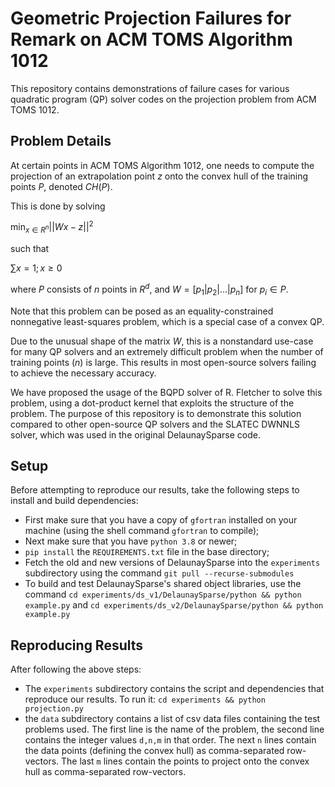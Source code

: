 # Geometric Projection Failures for Remark on ACM TOMS Algorithm 1012

This repository contains demonstrations of failure cases for various
quadratic program (QP) solver codes on the projection problem from
ACM TOMS 1012.

## Problem Details

At certain points in ACM TOMS Algorithm 1012, one needs to compute the
projection of an extrapolation point $z$ onto the convex hull of the
training points $P$, denoted $CH(P)$.

This is done by solving

$\min_{x\in R^n} || Wx - z ||^2$

such that

$\sum x = 1; x \geq 0$

where $P$ consists of $n$ points in $R^d$,
and $W = [p_1 | p_2 | ... | p_n]$ for
$p_i \in P$.

Note that this problem can be posed as an equality-constrained
nonnegative least-squares problem, which is a special case of a
convex QP.

Due to the unusual shape of the matrix $W$, this is a nonstandard
use-case for many QP solvers and an extremely difficult problem
when the number of training points ($n$) is large.
This results in most open-source solvers failing to achieve the
necessary accuracy.

We have proposed the usage of the BQPD solver of R. Fletcher to solve
this problem, using a dot-product kernel that exploits the structure
of the problem.
The purpose of this repository is to demonstrate this solution compared
to other open-source QP solvers and the SLATEC DWNNLS solver, which was
used in the original DelaunaySparse code.

## Setup

Before attempting to reproduce our results, take the following steps
to install and build dependencies:

 - First make sure that you have a copy of ``gfortran`` installed on
   your machine (using the shell command ``gfortran`` to compile);
 - Next make sure that you have ``python 3.8`` or newer;
 - ``pip install`` the ``REQUIREMENTS.txt`` file in the base directory;
 - Fetch the old and new versions of DelaunaySparse into the ``experiments``
   subdirectory using the command
   ``git pull --recurse-submodules``
 - To build and test DelaunaySparse's shared object libraries, use the
   command
   ``cd experiments/ds_v1/DelaunaySparse/python && python example.py``
   and
   ``cd experiments/ds_v2/DelaunaySparse/python && python example.py``

## Reproducing Results

After following the above steps:

 - The ``experiments`` subdirectory contains the script and dependencies that
   reproduce our results.
   To run it: ``cd experiments && python projection.py``
 - the ``data`` subdirectory contains a list of csv data files containing the
   test problems used. The first line is the name of the problem, the second
   line contains the integer values ``d,n,m`` in that order. The next ``n``
   lines contain the data points (defining the convex hull) as
   comma-separated row-vectors.
   The last ``m`` lines contain the points to project onto the convex hull
   as comma-separated row-vectors.
